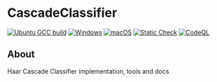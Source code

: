 # CascadeClassifier

[![Ubuntu GCC build](https://github.com/vladiant/CascadeClassifier/actions/workflows/ubuntu.yml/badge.svg)](https://github.com/vladiant/CascadeClassifier/actions/workflows/ubuntu.yml)
[![Windows](https://github.com/vladiant/CascadeClassifier/actions/workflows/windows.yml/badge.svg)](https://github.com/vladiant/CascadeClassifier/actions/workflows/windows.yml)
[![macOS](https://github.com/vladiant/CascadeClassifier/actions/workflows/macos.yml/badge.svg)](https://github.com/vladiant/CascadeClassifier/actions/workflows/macos.yml)
[![Static Check](https://github.com/vladiant/CascadeClassifier/actions/workflows/static_check.yml/badge.svg)](https://github.com/vladiant/CascadeClassifier/actions/workflows/static_check.yml)
[![CodeQL](https://github.com/vladiant/CascadeClassifier/actions/workflows/codeql-analysis.yml/badge.svg)](https://github.com/vladiant/CascadeClassifier/actions/workflows/codeql-analysis.yml)
## About

Haar Cascade Classifier implementation, tools and docs
